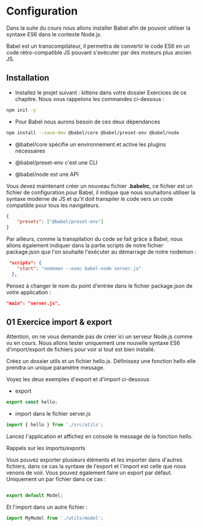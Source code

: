 # Configuration 

Dans la suite du cours nous allons installer Babel afin de pouvoir utiliser la syntaxe ES6 dans le contexte Node.js.

Babel est un transcompilateur, il permettra de convertir le code ES6 en un code rétro-compatible JS pouvant s'exécuter par des moteurs plus ancien JS.

## Installation

- Installez le projet suivant : kittens dans votre dossier Exercices de ce chapitre. Nous vous rappelons les commandes ci-dessous :

```bash
npm init -y
```

- Pour Babel nous aurons besoin de ces deux dépendances 

```bash
npm install --save-dev @babel/core @babel/preset-env @babel/node
```

- @babel/core spécifie un environnement et active les plugins nécessaires 

- @babel/preset-env c'est une CLI

- @babel/node est une API 

Vous devez maintenant créer un nouveau fichier **.babelrc**, ce fichier est un fichier de configuration pour Babel, il indique que nous souhaitons utiliser la syntaxe moderne de JS et qu'il doit transpiler le code vers un code compatible pour tous les navigateurs.

```json
{
    "presets": ["@babel/preset-env"]
}
```

Par ailleurs, comme la transpilation du code se fait grâce à Babel, nous allons également indiquer dans la partie scripts de notre fichier package.json que l'on souhaite l'exécuter au démarrage de notre nodemon :

```json
 "scripts": {
    "start": "nodemon --exec babel-node server.js"
  },
```

Pensez à changer le nom du point d'entrée dans le fichier package.json de votre application :

```json
"main": "server.js",
```

## 01 Exercice import & export

Attention, on ne vous demande pas de créer ici un serveur Node.js comme vu en cours. Nous allons tester uniquement une nouvelle syntaxe ES6 d'import/export de fichiers pour voir si tout est bien installé.

Créez un dossier utils et un fichier hello.js. Définissez une fonction hello elle prendra un unique paramètre message. 

Voyez les deux exemples d'export et d'import ci-dessous 

- export

```js
export const hello;
```

- import dans le fichier server.js

```js
import { hello } from './src/utils';
```

Lancez l'application et affichez en console le message de la fonction hello.


Rappels sur les imports/exports

Vous pouvez exporter plusieurs éléments et les importer dans d'autres fichiers, dans ce cas la syntaxe de l'export et l'import est celle que nous venons de voir. Vous pouvez également faire un export par défaut. Uniquement un par fichier dans ce cas :

```js

export default Model;

```

Et l'import dans un autre fichier :

```js
import MyModel from './utils/model';

```
